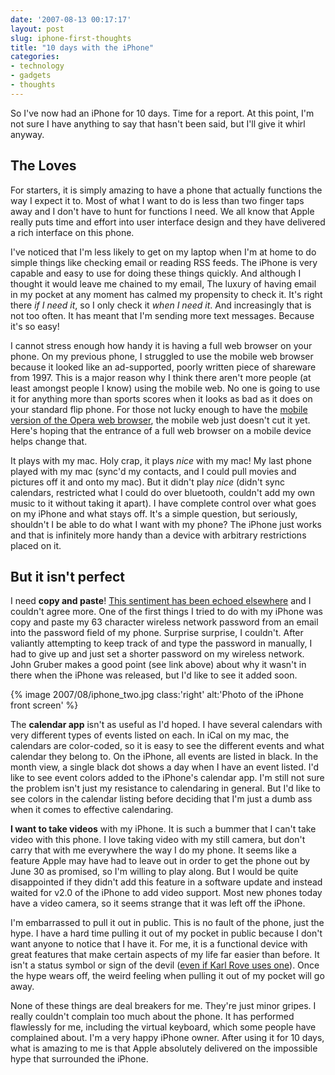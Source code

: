```yaml
---
date: '2007-08-13 00:17:17'
layout: post
slug: iphone-first-thoughts
title: "10 days with the iPhone"
categories:
- technology
- gadgets
- thoughts
---
```


So I've now had an iPhone for 10 days. Time for a report. At this point, I'm not sure I have anything to say that hasn't been said, but I'll give it whirl anyway.

## The Loves

For starters, it is simply amazing to have a phone that actually functions the way I expect it to. Most of what I want to do is less than two finger taps away and I don't have to hunt for functions I need. We all know that Apple really puts time and effort into user interface design and they have delivered a rich interface on this phone.

I've noticed that I'm less likely to get on my laptop when I'm at home to do simple things like checking email or reading RSS feeds. The iPhone is very capable and easy to use for doing these things quickly. And although I thought it would leave me chained to my email, The luxury of having email in my pocket at any moment has calmed my propensity to check it. It's right there _if I need it_, so I only check it _when I need it_. And increasingly that is not too often. It has meant that I'm sending more text messages. Because it's so easy!

I cannot stress enough how handy it is having a full web browser on your phone. On my previous phone, I struggled to use the mobile web browser because it looked like an ad-supported, poorly written piece of shareware from 1997. This is a major reason why I think there aren't more people (at least amongst people I know) using the mobile web. No one is going to use it for anything more than sports scores when it looks as bad as it does on your standard flip phone. For those not lucky enough to have the [mobile version of the Opera web browser](http://www.opera.com/products/mobile/), the mobile web just doesn't cut it yet. Here's hoping that the entrance of a full web browser on a mobile device helps change that.

It plays with my mac. Holy crap, it plays _nice_ with my mac! My last phone played with my mac (sync'd my contacts, and I could pull movies and pictures off it and onto my mac). But it didn't play _nice_ (didn't sync calendars, restricted what I could do over bluetooth, couldn't add my own music to it without taking it apart). I have complete control over what goes on my iPhone and what stays off. It's a simple question, but seriously, shouldn't I be able to do what I want with my phone? The iPhone just works and that is infinitely more handy than a device with arbitrary restrictions placed on it.

## But it isn't perfect

I need **copy and paste**! [This sentiment has been echoed elsewhere](http://daringfireball.net/2007/08/clipboard_and_arrows) and I couldn't agree more. One of the first things I tried to do with my iPhone was copy and paste my 63 character wireless network password from an email into the password field of my phone. Surprise surprise, I couldn't. After valiantly attempting to keep track of and type the password in manually, I had to give up and just set a shorter password on my wireless network. John Gruber makes a good point (see link above) about why it wasn't in there when the iPhone was released, but I'd like to see it added soon.

{% image 2007/08/iphone_two.jpg class:'right' alt:'Photo of the iPhone front screen' %}

The **calendar app** isn't as useful as I'd hoped. I have several calendars with very different types of events listed on each. In iCal on my mac, the calendars are color-coded, so it is easy to see the different events and what calendar they belong to. On the iPhone, all events are listed in black. In the month view, a single black dot shows a day when I have an event listed. I'd like to see event colors added to the iPhone's calendar app. I'm still not sure the problem isn't just my resistance to calendaring in general. But I'd like to see colors in the calendar listing before deciding that I'm just a dumb ass when it comes to effective calendaring.

**I want to take videos** with my iPhone. It is such a bummer that I can't take video with this phone. I love taking video with my still camera, but don't carry that with me everywhere the way I do my phone. It seems like a feature Apple may have had to leave out in order to get the phone out by June 30 as promised, so I'm willing to play along. But I would be quite disappointed if they didn't add this feature in a software update and instead waited for v2.0 of the iPhone to add video support. Most new phones today have a video camera, so it seems strange that it was left off the iPhone.

I'm embarrassed to pull it out in public. This is no fault of the phone, just the hype. I have a hard time pulling it out of my pocket in public because I don't want anyone to notice that I have it. For me, it is a functional device with great features that make certain aspects of my life far easier than before. It isn't a status symbol or sign of the devil ([even if Karl Rove uses one](http://www.time.com/time/politics/whitehouse/photos/0,27424,1650240,00.html)). Once the hype wears off, the weird feeling when pulling it out of my pocket will go away.

None of these things are deal breakers for me. They're just minor gripes. I really couldn't complain too much about the phone. It has performed flawlessly for me, including the virtual keyboard, which some people have complained about. I'm a very happy iPhone owner. After using it for 10 days, what is amazing to me is that Apple absolutely delivered on the impossible hype that surrounded the iPhone.
